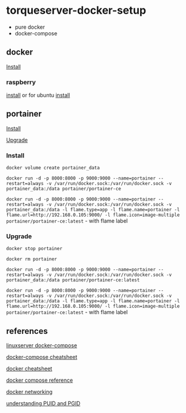 # torqueserver-docker-setup

- pure docker
- docker-compose

## docker

[Install](https://docs.docker.com/engine/install/)

### raspberry

[install](https://docs.docker.com/engine/install/debian/) or for ubuntu [install](https://docs.docker.com/engine/install/ubuntu/)

## portainer

[Install](https://documentation.portainer.io/v2.0/deploy/ceinstalldocker/)

[Upgrade](https://documentation.portainer.io/v2.0/upgrade/upddocker/)

### Install

`docker volume create portainer_data`

`docker run -d -p 8000:8000 -p 9000:9000 --name=portainer --restart=always -v /var/run/docker.sock:/var/run/docker.sock -v portainer_data:/data portainer/portainer-ce`

`docker run -d -p 8000:8000 -p 9000:9000 --name=portainer --restart=always -v /var/run/docker.sock:/var/run/docker.sock -v portainer_data:/data -l flame.type=app -l flame.name=portainer -l flame.url=http://192.168.0.105:9000/ -l flame.icon=image-multiple portainer/portainer-ce:latest` - with flame label

### Upgrade

`docker stop portainer`

`docker rm portainer`

`docker run -d -p 8000:8000 -p 9000:9000 --name=portainer --restart=always -v /var/run/docker.sock:/var/run/docker.sock -v portainer_data:/data portainer/portainer-ce:latest`

`docker run -d -p 8000:8000 -p 9000:9000 --name=portainer --restart=always -v /var/run/docker.sock:/var/run/docker.sock -v portainer_data:/data -l flame.type=app -l flame.name=portainer -l flame.url=http://192.168.0.105:9000/ -l flame.icon=image-multiple portainer/portainer-ce:latest` - with flame label

## references

[linuxserver docker-compose](https://docs.linuxserver.io/general/docker-compose)

[docker-compose cheatsheet](https://devhints.io/docker-compose)

[docker cheatsheet](https://github.com/collabnix/dockerlabs/blob/master/docker/cheatsheet/README.md)

[docker compose reference](https://docs.docker.com/compose/reference/)

[docker networking](https://docs.docker.com/compose/networking/)

[understanding PUID and PGID](https://docs.linuxserver.io/general/understanding-puid-and-pgid)
